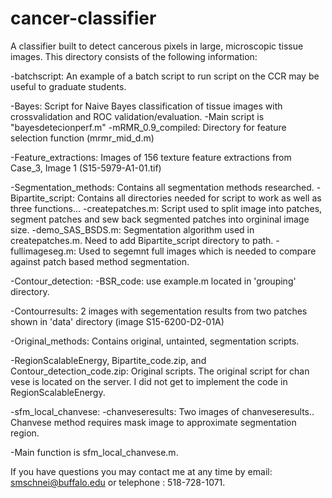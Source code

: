 # cancer-classifier
A classifier built to detect cancerous  pixels in large, microscopic tissue images.
This directory consists of the following information:

-batchscript: 
An example of a batch script to run script on the CCR may be useful to graduate students.

-Bayes: 
Script for Naive Bayes classification of tissue images with crossvalidation and ROC validation/evaluation.
	-Main script is "bayesdetecionperf.m"
	-mRMR_0.9_compiled: 
	Directory for feature selection function (mrmr_mid_d.m)

-Feature_extractions: 
Images of 156 texture feature extractions from Case_3, Image 1 (S15-5979-A1-01.tif)

-Segmentation_methods:
Contains all segmentation methods researched. 
	-Bipartite_script:
	Contains all directories needed for script to work as well as three functions...
		-createpatches.m:
		Script used to split image into patches, segment patches and sew back segmented patches into orgininal image size.
		-demo_SAS_BSDS.m: 
		Segmentation algorithm used in createpatches.m. Need to add Bipartite_script directory to path.
		-fullimageseg.m:
		Used to segemnt full images which is needed to compare against patch based method segmentation.
				
-Contour_detection:
	-BSR_code:
		use example.m located in 'grouping' directory.
		
-Contourresults: 
		2 images with segementation results from two patches shown in 'data' directory (image S15-6200-D2-01A)

-Original_methods: 
	Contains original, untainted, segmentation scripts.
		
-RegionScalableEnergy, Bipartite_code.zip, and Contour_detection_code.zip: 
		Original scripts. The original script for chan vese is located on the server. I did not get to implement the code in RegionScalableEnergy. 

-sfm_local_chanvese:
	-chanveseresults:
		Two images of chanveseresults.. Chanvese method requires mask image to approximate segmentation region.

-Main function is sfm_local_chanvese.m. 
		

If you have questions you may contact me at any time by email: smschnei@buffalo.edu or telephone : 518-728-1071.
